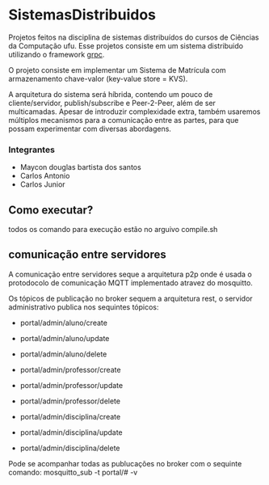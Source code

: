 # SistemasDistribuidos

Projetos feitos na disciplina de sistemas distribuídos do cursos de Ciências da Computação ufu.
Esse projetos consiste em um sistema distribuido utilizando o framework [grpc]().

O projeto consiste em implementar um Sistema de Matrícula com armazenamento chave-valor (key-value store = KVS).

A arquitetura do sistema será híbrida, contendo um pouco de cliente/servidor, publish/subscribe e Peer-2-Peer, além de ser multicamadas. Apesar de introduzir complexidade extra, também usaremos múltiplos mecanismos para a comunicação entre as partes, para que possam experimentar com diversas abordagens.

### Integrantes
* Maycon douglas bartista dos santos
* Carlos Antonio
* Carlos Junior

## Como executar?

todos os comando para execução estão no arguivo compile.sh

## comunicação entre servidores

A comunicação entre servidores seque a arquitetura p2p onde é usada o protodocolo de comunicação MQTT implementado atravez do mosquitto.

Os tópicos de publicação no broker sequem a arquitetura rest, o servidor administrativo publica nos sequintes tópicos:

* portal/admin/aluno/create
* portal/admin/aluno/update
* portal/admin/aluno/delete

* portal/admin/professor/create
* portal/admin/professor/update
* portal/admin/professor/delete

* portal/admin/disciplina/create
* portal/admin/disciplina/update
* portal/admin/disciplina/delete

Pode se acompanhar todas as publucações no broker com o sequinte comando: mosquitto_sub -t portal/# -v